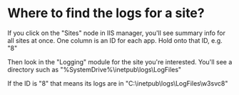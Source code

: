# Where to find the logs for a site?

If you click on the "Sites" node in IIS manager, you'll see summary info for all sites at once. One column is an ID for each app. Hold onto that ID, e.g. "8"

Then look in the "Logging" module for the site you're interested. You'll see a directory such as "%SystemDrive%\inetpub\logs\LogFiles"

If the ID is "8" that means its logs are in "C:\inetpub\logs\LogFiles\w3svc8"


